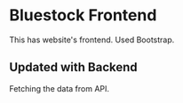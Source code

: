 # Bluestock Frontend

This has website's frontend. Used Bootstrap.

## Updated with Backend

Fetching the data from API.
